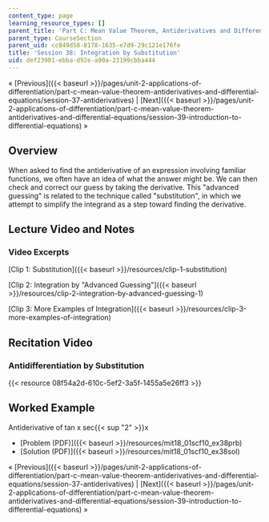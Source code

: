 ```yaml
---
content_type: page
learning_resource_types: []
parent_title: 'Part C: Mean Value Theorem, Antiderivatives and Differential Equations'
parent_type: CourseSection
parent_uid: cc849d58-0178-1635-e7d9-29c121e176fe
title: 'Session 38: Integration by Substitution'
uid: def23901-ebba-d92e-a90a-23199cbba444
---
```


« [Previous]({{< baseurl >}}/pages/unit-2-applications-of-differentiation/part-c-mean-value-theorem-antiderivatives-and-differential-equations/session-37-antiderivatives) | [Next]({{< baseurl >}}/pages/unit-2-applications-of-differentiation/part-c-mean-value-theorem-antiderivatives-and-differential-equations/session-39-introduction-to-differential-equations) »

Overview
--------

When asked to find the antiderivative of an expression involving familiar functions, we often have an idea of what the answer might be. We can then check and correct our guess by taking the derivative. This "advanced guessing" is related to the technique called "substitution", in which we attempt to simplify the integrand as a step toward finding the derivative.

Lecture Video and Notes
-----------------------

### Video Excerpts

[Clip 1: Substitution]({{< baseurl >}}/resources/clip-1-substitution)

[Clip 2: Integration by "Advanced Guessing"]({{< baseurl >}}/resources/clip-2-integration-by-advanced-guessing-1)

[Clip 3: More Examples of Integration]({{< baseurl >}}/resources/clip-3-more-examples-of-integration)

Recitation Video
----------------

### Antidifferentiation by Substitution

{{< resource 08f54a2d-610c-5ef2-3a5f-1455a5e26ff3 >}}

Worked Example
--------------

Antiderivative of tan x sec{{< sup "2" >}}x

*   [Problem (PDF)]({{< baseurl >}}/resources/mit18_01scf10_ex38prb)
*   [Solution (PDF)]({{< baseurl >}}/resources/mit18_01scf10_ex38sol)

« [Previous]({{< baseurl >}}/pages/unit-2-applications-of-differentiation/part-c-mean-value-theorem-antiderivatives-and-differential-equations/session-37-antiderivatives) | [Next]({{< baseurl >}}/pages/unit-2-applications-of-differentiation/part-c-mean-value-theorem-antiderivatives-and-differential-equations/session-39-introduction-to-differential-equations) »